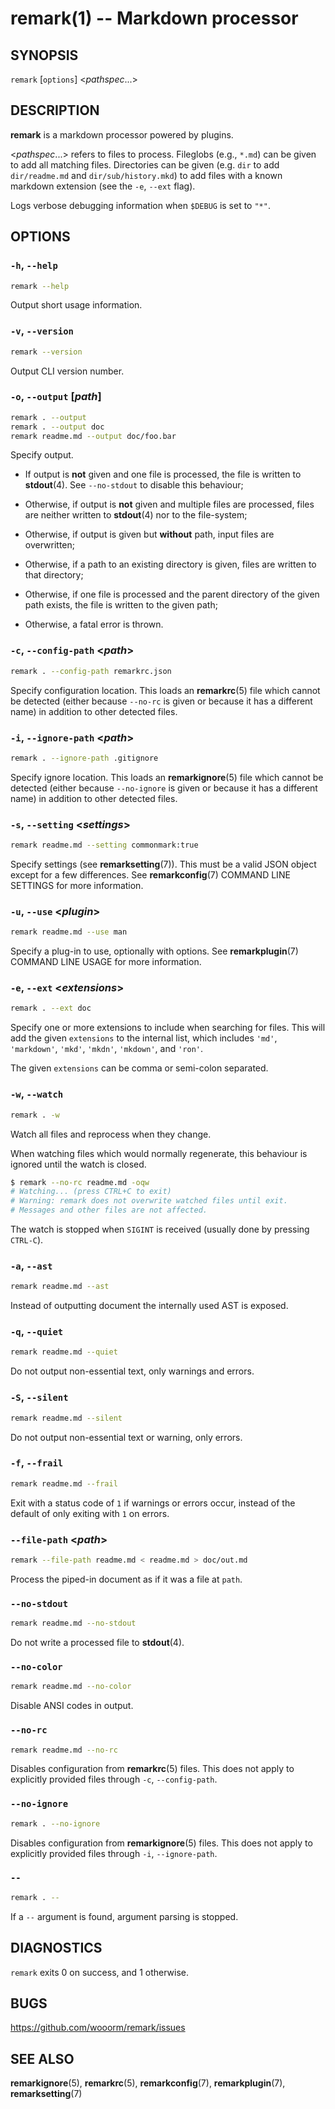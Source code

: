 # remark(1) -- Markdown processor

## SYNOPSIS

`remark` \[`options`] &lt;_pathspec_...>

## DESCRIPTION

**remark** is a markdown processor powered by plugins.

&lt;_pathspec_...> refers to files to process.  Fileglobs (e.g., `*.md`)
can be given to add all matching files.  Directories can be given (e.g. `dir`
to add `dir/readme.md` and `dir/sub/history.mkd`) to add files with a known
markdown extension (see the `-e`, `--ext` flag).

Logs verbose debugging information when `$DEBUG` is set to `"*"`.

## OPTIONS

### `-h`, `--help`

```sh
remark --help
```

Output short usage information.

### `-v`, `--version`

```sh
remark --version
```

Output CLI version number.

### `-o`, `--output` \[_path_]

```sh
remark . --output
remark . --output doc
remark readme.md --output doc/foo.bar
```

Specify output.

*   If output is **not** given and one file is processed, the file is written
    to **stdout**(4). See `--no-stdout` to disable this behaviour;

*   Otherwise, if output is **not** given and multiple files are processed,
    files are neither written to **stdout**(4) nor to the file-system;

*   Otherwise, if output is given but **without** path, input files are
    overwritten;

*   Otherwise, if a path to an existing directory is given, files are written
    to that directory;

*   Otherwise, if one file is processed and the parent directory of the given
    path exists, the file is written to the given path;

*   Otherwise, a fatal error is thrown.

### `-c`, `--config-path` &lt;_path_>

```sh
remark . --config-path remarkrc.json
```

Specify configuration location. This loads an **remarkrc**(5) file which cannot
be detected (either because `--no-rc` is given or because it has a different
name) in addition to other detected files.

### `-i`, `--ignore-path` &lt;_path_>

```sh
remark . --ignore-path .gitignore
```

Specify ignore location. This loads an **remarkignore**(5) file which cannot be
detected (either because `--no-ignore` is given or because it has a different
name) in addition to other detected files.

### `-s`, `--setting` &lt;_settings_>

```sh
remark readme.md --setting commonmark:true
```

Specify settings (see **remarksetting**(7)). This must be a valid JSON object
except for a few differences. See **remarkconfig**(7) COMMAND LINE SETTINGS
for more information.

### `-u`, `--use` &lt;_plugin_>

```sh
remark readme.md --use man
```

Specify a plug-in to use, optionally with options. See **remarkplugin**(7)
COMMAND LINE USAGE for more information.

### `-e`, `--ext` &lt;_extensions_>

```sh
remark . --ext doc
```

Specify one or more extensions to include when searching for files.
This will add the given `extensions` to the internal list, which includes
`'md'`, `'markdown'`, `'mkd'`, `'mkdn'`, `'mkdown'`, and `'ron'`.

The given `extensions` can be comma or semi-colon separated.

### `-w`, `--watch`

```sh
remark . -w
```

Watch all files and reprocess when they change.

When watching files which would normally regenerate,
this behaviour is ignored until the watch is closed.

```sh
$ remark --no-rc readme.md -oqw
# Watching... (press CTRL+C to exit)
# Warning: remark does not overwrite watched files until exit.
# Messages and other files are not affected.
```

The watch is stopped when `SIGINT` is received (usually done by pressing
`CTRL-C`).

### `-a`, `--ast`

```sh
remark readme.md --ast
```

Instead of outputting document the internally used AST is exposed.

### `-q`, `--quiet`

```sh
remark readme.md --quiet
```

Do not output non-essential text, only warnings and errors.

### `-S`, `--silent`

```sh
remark readme.md --silent
```

Do not output non-essential text or warning, only errors.

### `-f`, `--frail`

```sh
remark readme.md --frail
```

Exit with a status code of `1` if warnings or errors occur,
instead of the default of only exiting with `1` on errors.

### `--file-path` &lt;_path_>

```sh
remark --file-path readme.md < readme.md > doc/out.md
```

Process the piped-in document as if it was a file at `path`.

### `--no-stdout`

```sh
remark readme.md --no-stdout
```

Do not write a processed file to **stdout**(4).

### `--no-color`

```sh
remark readme.md --no-color
```

Disable ANSI codes in output.

### `--no-rc`

```sh
remark readme.md --no-rc
```

Disables configuration from **remarkrc**(5) files. This does not apply to
explicitly provided files through `-c`, `--config-path`.

### `--no-ignore`

```sh
remark . --no-ignore
```

Disables configuration from **remarkignore**(5) files. This does not apply to
explicitly provided files through `-i`, `--ignore-path`.

### `--`

```sh
remark . --
```

If a `--` argument is found, argument parsing is stopped.

## DIAGNOSTICS

`remark` exits 0 on success, and 1 otherwise.

## BUGS

<https://github.com/wooorm/remark/issues>

## SEE ALSO

**remarkignore**(5), **remarkrc**(5), **remarkconfig**(7),
**remarkplugin**(7), **remarksetting**(7)
